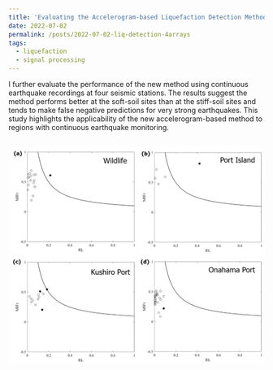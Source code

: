 ```yaml
---
title: 'Evaluating the Accelerogram-based Liquefaction Detection Method Using Continuous Earthquake Recordings'
date: 2022-07-02
permalink: /posts/2022-07-02-liq-detection-4arrays
tags:
  - liquefaction
  - signal processing
---
```


I further evaluate the performance of the new method using continuous earthquake recordings at four seismic stations. The results suggest the method performs better at the soft-soil sites than at the stiff-soil sites and tends to make false negative predictions for very strong earthquakes. This study highlights the applicability of the new accelerogram-based method to regions with continuous earthquake monitoring.

<br/><img src='/images/liq-detection-4arrays.png'>
